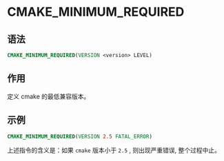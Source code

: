 # CMAKE_MINIMUM_REQUIRED

## 语法

```cmake
CMAKE_MINIMUM_REQUIRED(VERSION <version> LEVEL)
```

## 作用

定义 cmake 的最低兼容版本。

## 示例

```cmake
CMAKE_MINIMUM_REQUIRED(VERSION 2.5 FATAL_ERROR)
```

上述指令的含义是：如果 `cmake` 版本小于 `2.5` , 则出现严重错误, 整个过程中止。
